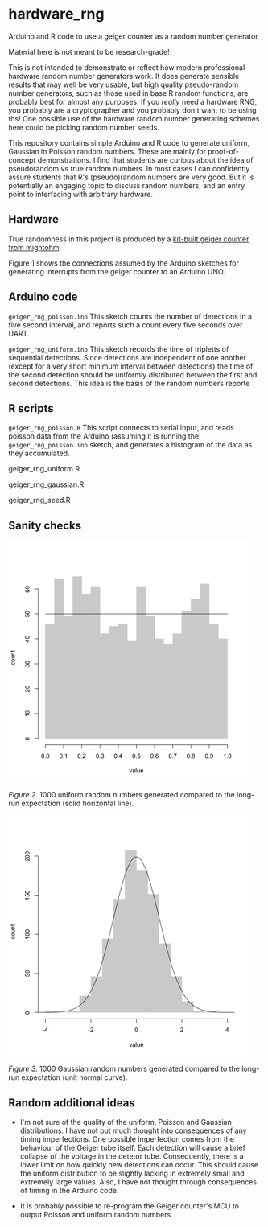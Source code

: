 # hardware_rng
Arduino and R code to use a geiger counter as a random number generator

Material here is not meant to be research-grade!  

This is not intended to demonstrate or reflect how modern professional hardware random number generators work.  It does generate sensible results that may well be very usable, but high quality pseudo-random number generators, such as those used in base R random functions, are probably best for almost any purposes.  If you *really* need a hardware RNG, you probably are a cryptographer and you probably don't want to be using ths!  One possible use of the hardware random number generating schemes here could be picking random number seeds.

This repository contains simple Arduino and R code to generate uniform, Gaussian in Poisson random numbers.   These are mainly for proof-of-concept demonstrations.  I find that students are curious about the idea of pseudorandom vs true random numbers. In most cases I can confidently assure students that R's (pseudo)random numbers are very good. But it is potentially an engaging topic to discuss random numbers, and an entry point to interfacing with arbitrary hardware.


## Hardware

True randomness in this project is produced by a 
[kit-built geiger counter from mightohm](https://mightyohm.com/blog/products/geiger-counter/).

Figure 1 shows the connections assumed by the Arduino sketches for generating interrupts from the geiger counter to an Arduino UNO.

## Arduino code

`geiger_rng_poisson.ino` This sketch counts the number of detections in a five second interval, and reports such a count every five seconds over UART.

`geiger_rng_uniform.ino` This sketch records the time of tripletts of sequential detections.  Since detections are independent of one another (except for a very short minimum interval between detections) the time of the second detection should be uniformly distributed between the first and second detections.  This idea is the basis of the random numbers reporte

## R scripts

`geiger_rng_poisson.R` This script connects to serial input, and reads poisson data from the Arduino (assuming it is running the ``geiger_rng_poisson.ino`` sketch, and generates a histogram of the data as they accumulated.

geiger_rng_uniform.R

geiger_rng_gaussian.R

geiger_rng_seed.R

## Sanity checks

![uniform example](./figures/uniform_rng_example.png)

*Figure 2.* 1000 uniform random numbers generated compared to the long-run expectation (solid horizontal line).

![gaussian example](./figures/gaussian_rng_example.png)

*Figure 3.* 1000 Gaussian random numbers generated compared to the long-run expectation (unit normal curve).

## Random additional ideas

- I'm not sure of the quality of the uniform, Poisson and Gaussian distributions.  I have not put much thought into consequences of any timing imperfections.  One possible imperfection comes from the behaviour of the Geiger tube itself.  Each detection will cause a brief collapse of the voltage in the detetor tube. Consequently, there is a lower limit on how quickly new detections can occur. This should cause the uniform distribution to be slightly lacking in extremely small and extremely large values. Also, I have not thought through consequences of timing in the Arduino code.

- It is probably possible to re-program the Geiger counter's MCU to output Poisson and uniform random numbers

